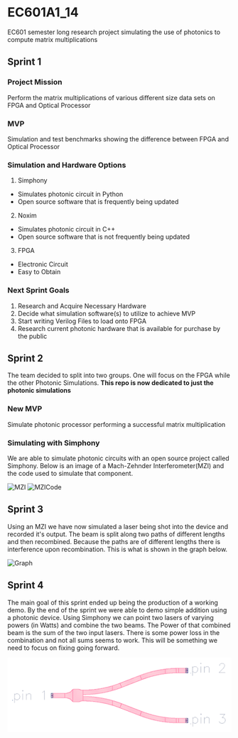 # EC601A1_14
EC601 semester long research project simulating the use of photonics to compute matrix multiplications


## Sprint 1
### Project Mission
Perform the matrix multiplications of various different size data sets on FPGA and Optical Processor

### MVP
Simulation and test benchmarks showing the difference between FPGA and Optical Processor

### Simulation and Hardware Options
1. Simphony
- Simulates photonic circuit in Python
- Open source software that is frequently being updated 
2. Noxim
- Simulates photonic circuit in C++
- Open source software that is not frequently being updated
3. FPGA
- Electronic Circuit
- Easy to Obtain

### Next Sprint Goals
1. Research and Acquire Necessary Hardware
2. Decide what simulation software(s) to utilize to achieve MVP
3. Start writing Verilog Files to load onto FPGA
4. Research current photonic hardware that is available for purchase by the public 

## Sprint 2

The team decided to split into two groups. One will focus on the FPGA while the other Photonic Simulations. **This repo is now dedicated to just the photonic simulations**

### New MVP
Simulate photonic processor performing a successful matrix multiplication

### Simulating with Simphony
We are able to simulate photonic circuits with an open source project called Simphony. Below is an image of a Mach-Zehnder Interferometer(MZI) and the code used to simulate that component.

![MZI](Images/MZI.png)
![MZICode](Images/MZICode.png)


## Sprint 3
Using an MZI we have now simulated a laser being shot into the device and recorded it's output. The beam is split along two paths of different lengths and then recombined. Because the paths are of different lengths there is interference upon recombination. This is what is shown in the graph below.

![Graph](Images/MZIGraph.png)

## Sprint 4
The main goal of this sprint ended up being the production of a working demo. By the end of the sprint we were able to demo simple addition using a photonic device. Using Simphony we can point two lasers of varying powers (in Watts) and combine the two beams. The Power of that combined beam is the sum of the two input lasers. There is some power loss in the combination and not all sums seems to work. This will be something we need to focus on fixing going forward.

![Combiner](Images/combiner.png)
